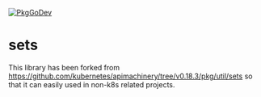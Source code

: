 [![PkgGoDev](https://pkg.go.dev/badge/gomodules.xyz/sets)](https://pkg.go.dev/gomodules.xyz/sets)

# sets

This library has been forked from https://github.com/kubernetes/apimachinery/tree/v0.18.3/pkg/util/sets so that it can easily used in non-k8s related projects.

